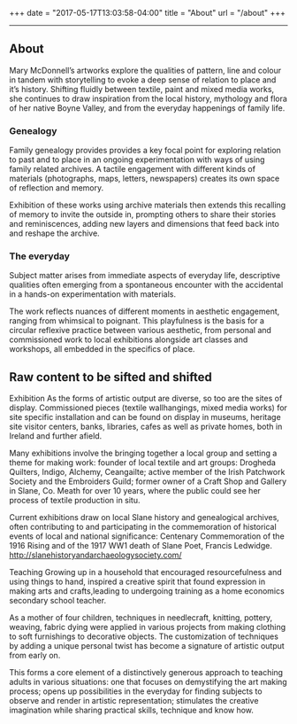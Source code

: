 +++
date = "2017-05-17T13:03:58-04:00"
title = "About"
url = "/about"
+++

---

<!-- main content -->
  <article>
  <h1>About</h1>
    <p>Mary McDonnell’s artworks explore the qualities of pattern, line and colour in tandem with storytelling to evoke a deep sense of relation to place and it’s history. Shifting fluidly between textile, paint and mixed media works, she continues to draw inspiration from the local history, mythology and flora of her native Boyne Valley, and from the everyday happenings of family life.</p>
    <h3>Genealogy</h3>
    <p>Family genealogy provides provides a key focal point for exploring relation to past and to place in an ongoing experimentation with ways of using family related archives. A tactile engagement with different kinds of materials (photographs, maps, letters, newspapers) creates its own space of reflection and memory.</p>
    <p>Exhibition of these works using archive materials then extends this recalling of memory to invite the outside in, prompting others to share their stories and reminiscences, adding new layers and dimensions that feed back into and reshape the archive.</p>
    <h3>The everyday</h3>
    <p>Subject matter arises from immediate aspects of everyday life, descriptive qualities often emerging from a spontaneous <!-- and whimsical --> encounter with the accidental in a hands-on experimentation with materials.</p>
    <p>The work reflects nuances of different moments in aesthetic engagement, ranging from whimsical to poignant. This playfulness is the basis for a circular reflexive practice between various aesthetic, from personal and commissioned work to  local exhibitions alongside art classes and workshops, all embedded in the specifics of place.</p>
  </article>
  <article>
  <h2>Raw content to be sifted and shifted</h2>
  <!-- Mary McDonnell’s artworks explore the qualities of pattern, line and colour in tandem with storytelling to evoke a deep sense of relation to place and it’s history. Shifting fluidly between textile, paint and mixed media works, she continues to draw inspiration from the local history, mythology and flora of her native Boyne Valley, and from the everyday happenings of family life -->

<!-- Family genealogy/genealogical research/ provides provides a key focal point for exploring relation to past and to place. This exploration involves experimenting with ways of using family related archives, a tactile activity of engaging with different kinds of materials (photographs, maps, letters, newspapers) that creates its own space of reflection and memory. The process of learning through this experience of art-making extends beyond it: the exhibition of the artworks using archive materials provides a focal point for recalling memory, prompting others to share their stories and reminiscences, adding new layers and dimensions that reshape the archive.
Genealogy
Family genealogy provides provides a key focal point for exploring relation to past and to place in an ongoing experimentation with ways of using family related archives. A tactile engagement with different kinds of materials (photographs, maps, letters, newspapers) creates its own space of reflection and memory.
Exhibition of these works using archive materials then extends this recalling of memory to invite the outside in, prompting others to share their stories and reminiscences, adding new layers and dimensions that feed back into and reshape the archive. -->

<!-- The everyday
Subject matter arises from immediate aspects of everyday life, descriptive qualities often emerging from a spontaneous and whimsical encounter with the accidental in a hands-on experimentation with materials. 

The work reflects nuances of different moments in aesthetic engagement, ranging from whimsical to poignant. This playfulness is the basis for a circular reflexive practice between various aesthetic, from personal and commissioned work to  local exhibitions alongside art classes and workshops, all embedded in the specifics of place.  -->

Exhibition
As the forms of artistic output are diverse, so too are the sites of display. Commissioned pieces (textile wallhangings, mixed media works) for site specific installation and can be found on display in museums, heritage site visitor centers, banks, libraries, cafes as well as private homes, both in Ireland and further afield.

Many exhibitions involve the bringing together a local group and setting a theme for making work: founder of local textile and art groups: Drogheda Quilters, Indigo, Alchemy, Ceangailte; active member of the Irish Patchwork Society and the Embroiders Guild; former owner of a Craft Shop and Gallery in Slane, Co. Meath for over 10 years, where the public could see her process of textile production in situ.

Current exhibitions draw on local Slane history and genealogical archives, often contributing to and participating in the commemoration of historical events of local and national significance: Centenary Commemoration of the 1916 Rising and of the 1917 WW1 death of Slane Poet, Francis Ledwidge. http://slanehistoryandarchaeologysociety.com/

Teaching
Growing up in a household that encouraged resourcefulness and using things to hand, inspired a creative spirit that found expression in making arts and crafts,leading to undergoing training as a home economics secondary school teacher.

As a mother of four children, techniques in needlecraft, knitting, pottery, weaving, fabric dying were applied in various projects from making clothing to soft furnishings to decorative objects. The customization of techniques by adding a unique personal twist has become a signature of artistic output from early on. 

This forms a core element of a distinctively generous approach to teaching adults in various situations: one that focuses on demystifying the art making process; opens up possibilities in the everyday for finding subjects to observe and render in artistic representation; stimulates the creative imagination while sharing practical skills, technique and know how. 
  </article>


